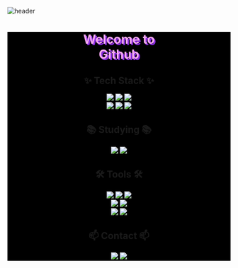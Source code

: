 ![header](https://capsule-render.vercel.app/api?type=wave&color=auto&height=300&section=header&text=welcome%20to%20github&fontSize=90)
<div align="center" style="background-color: #000;">
  <h1 style="color: #f5a9f2; text-shadow: 3px 3px 0px #8a2be2;">
    Welcome to<br>
    Github
  </h1>

  <h2>✨ Tech Stack ✨</h2>
  <div>
    <img src="https://img.shields.io/badge/REACT-61DAFB?style=for-the-badge&logo=react&logoColor=black" />
    <img src="https://img.shields.io/badge/VUE-4FC08D?style=for-the-badge&logo=vue.js&logoColor=white" />
    <img src="https://img.shields.io/badge/JAVASCRIPT-F7DF1E?style=for-the-badge&logo=javascript&logoColor=black" />
  </div>
  <div>
    <img src="https://img.shields.io/badge/HTML5-E34F26?style=for-the-badge&logo=html5&logoColor=white" />
    <img src="https://img.shields.io/badge/CSS3-1572B6?style=for-the-badge&logo=css3&logoColor=white" />
    <img src="https://img.shields.io/badge/PYTHON-3776AB?style=for-the-badge&logo=python&logoColor=white" />
  </div>

  <h2>📚 Studying 📚</h2>
  <div>
    <img src="https://img.shields.io/badge/TYPESCRIPT-3178C6?style=for-the-badge&logo=typescript&logoColor=white" />
    <img src="https://img.shields.io/badge/REACT-61DAFB?style=for-the-badge&logo=react&logoColor=black" />
  </div>

  <h2>🛠 Tools 🛠</h2>
  <div>
    <img src="https://img.shields.io/badge/GIT-F05032?style=for-the-badge&logo=git&logoColor=white" />
    <img src="https://img.shields.io/badge/GITHUB-181717?style=for-the-badge&logo=github&logoColor=white" />
    <img src="https://img.shields.io/badge/NOTION-000000?style=for-the-badge&logo=notion&logoColor=white" />
  </div>
  <div>
    <img src="https://img.shields.io/badge/ADOBE_PHOTOSHOP-31A8FF?style=for-the-badge&logo=adobephotoshop&logoColor=white" />
    <img src="https://img.shields.io/badge/FIGMA-F24E1E?style=for-the-badge&logo=figma&logoColor=white" />
  </div>
  <div>
    <img src="https://img.shields.io/badge/VSCODE-007ACC?style=for-the-badge&logo=visualstudiocode&logoColor=white" />
    <img src="https://img.shields.io/badge/JUPYTER-F37626?style=for-the-badge&logo=jupyter&logoColor=white" />
  </div>

  <h2>📫 Contact 📫</h2>
  <div>
    <img src="https://img.shields.io/badge/VELOG-20C997?style=for-the-badge&logo=velog&logoColor=white" />
    <a href="mailto:email@example.com">
      <img src="https://img.shields.io/badge/EMAIL-EA4335?style=for-the-badge&logo=gmail&logoColor=white" />
    </a>
  </div>
</div>
